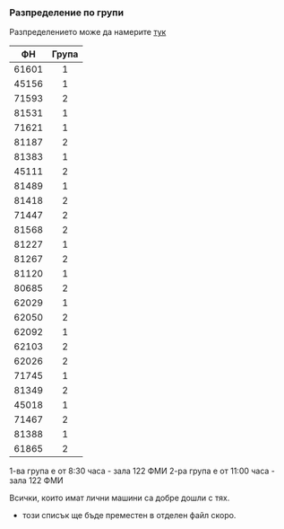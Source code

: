 ### Разпределение по групи 

Разпределението може да намерите [тук](groups.md)

| ФН   |      Група      |
|----------|:-------------:|
|61601|1|
|45156|1|
|71593|2|
|81531|1|
|71621|1|
|81187|2|
|81383|1|
|45111|2|
|81489|1|
|81418|2|
|71447|2|
|81568|2|
|81227|1|
|81267|2|
|81120|1|
|80685|2|
|62029|1|
|62050|2|
|62092|1|
|62103|2|
|62026|2|
|71745|1|
|81349|2|
|45018|1|
|71467|2|
|81388|1|
|61865|2|

1-ва група е от 8:30 часа - зала 122 ФМИ
2-ра група е от 11:00 часа - зала 122 ФМИ

Всички, които имат лични машини са добре дошли с тях.

- този списък ще бъде преместен в отделен файл скоро.

